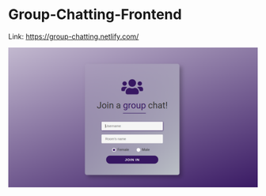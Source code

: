 # Group-Chatting-Frontend
Link: https://group-chatting.netlify.com/


![Login Page](src/assets/Login.png)
